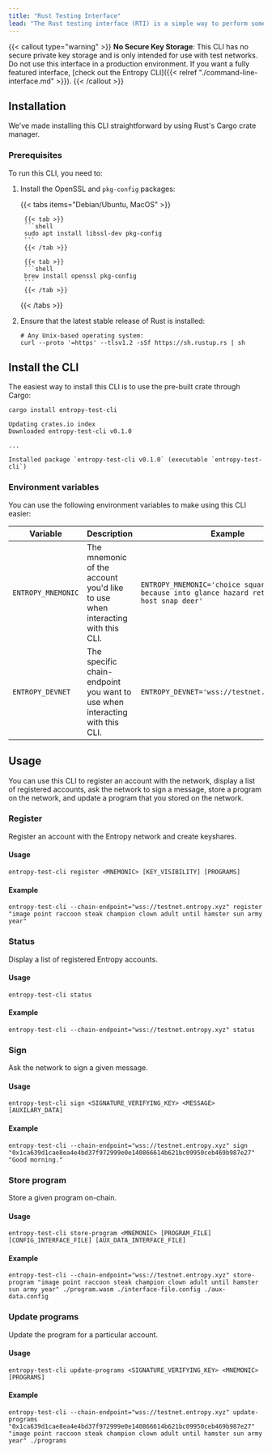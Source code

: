 ```yaml
---
title: "Rust Testing Interface"
lead: "The Rust testing interface (RTI) is a simple way to perform some actions on the Entropy network directly from the command line. It is intended for testing [Entropy Core](https://github.com/entropyxyz/entropy-core) functionality and wasn't designed for end-user or production use."
---
```


{{< callout type="warning" >}}
**No Secure Key Storage**: This CLI has no secure private key storage and is only intended for use with test networks. Do not use this interface in a production environment. If you want a fully featured interface, [check out the Entropy CLI]({{< relref "./command-line-interface.md" >}}).
{{< /callout >}}

## Installation

We've made installing this CLI straightforward by using Rust's Cargo crate manager.

### Prerequisites

To run this CLI, you need to:

1. Install the OpenSSL and `pkg-config` packages:

    {{< tabs items="Debian/Ubuntu, MacOS" >}}

        {{< tab >}}
        ```shell
        sudo apt install libssl-dev pkg-config
        ```
        {{< /tab >}}

        {{< tab >}}
        ```shell
        brew install openssl pkg-config
        ```
        {{< /tab >}}

    {{< /tabs >}}

1. Ensure that the latest stable release of Rust is installed:

    ```shell
    # Any Unix-based operating system:
    curl --proto '=https' --tlsv1.2 -sSf https://sh.rustup.rs | sh
    ```

## Install the CLI

The easiest way to install this CLI is to use the pre-built crate through Cargo:

```shell
cargo install entropy-test-cli
```

```output
Updating crates.io index
Downloaded entropy-test-cli v0.1.0

...

Installed package `entropy-test-cli v0.1.0` (executable `entropy-test-cli`) 
```

### Environment variables

You can use the following environment variables to make using this CLI easier:

| Variable | Description | Example |
| -------- | ----------- | ------- |
| `ENTROPY_MNEMONIC` | The mnemonic of the account you'd like to use when interacting with this CLI. | `ENTROPY_MNEMONIC='choice square dance because into glance hazard return cram host snap deer'` |
| `ENTROPY_DEVNET` | The specific chain-endpoint you want to use when interacting with this CLI. | `ENTROPY_DEVNET='wss://testnet.entropy.xyz'` |

## Usage

You can use this CLI to register an account with the network, display a list of registered accounts, ask the network to sign a message, store a program on the network, and update a program that you stored on the network.

### Register

Register an account with the Entropy network and create keyshares.

#### Usage

```output
entropy-test-cli register <MNEMONIC> [KEY_VISIBILITY] [PROGRAMS]
```

#### Example

```shell
entropy-test-cli --chain-endpoint="wss://testnet.entropy.xyz" register "image point raccoon steak champion clown adult until hamster sun army year"
```

### Status

Display a list of registered Entropy accounts.

#### Usage

```output
entropy-test-cli status
```

#### Example

```shell
entropy-test-cli --chain-endpoint="wss://testnet.entropy.xyz" status
```

### Sign

Ask the network to sign a given message.

#### Usage

```output
entropy-test-cli sign <SIGNATURE_VERIFYING_KEY> <MESSAGE> [AUXILARY_DATA]
```

#### Example

```output
entropy-test-cli --chain-endpoint="wss://testnet.entropy.xyz" sign "0x1ca639d1cae8ea4e4bd37f972999e0e140866614b621bc09950ceb469b987e27" "Good morning."
```

### Store program

Store a given program on-chain.

#### Usage

```output
entropy-test-cli store-program <MNEMONIC> [PROGRAM_FILE] [CONFIG_INTERFACE_FILE] [AUX_DATA_INTERFACE_FILE]
```

#### Example

```shell
entropy-test-cli --chain-endpoint="wss://testnet.entropy.xyz" store-program "image point raccoon steak champion clown adult until hamster sun army year" ./program.wasm ./interface-file.config ./aux-data.config
```

### Update programs

Update the program for a particular account.

#### Usage

```output
entropy-test-cli update-programs <SIGNATURE_VERIFYING_KEY> <MNEMONIC> [PROGRAMS]
```

#### Example

```shell
entropy-test-cli --chain-endpoint="wss://testnet.entropy.xyz" update-programs "0x1ca639d1cae8ea4e4bd37f972999e0e140866614b621bc09950ceb469b987e27" "image point raccoon steak champion clown adult until hamster sun army year" ./programs
```
